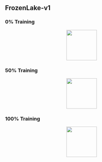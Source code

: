 ## FrozenLake-v1

### 0% Training

<p align="center">
<img src="https://github.com/Sookeyy-12/Q-Learning_Projects/assets/82956207/3910d397-94d2-4ff8-b147-36c0173638e5", height=100px, width = 100px>
</p>

### 50% Training

<p align="center">
<img src="https://github.com/Sookeyy-12/Sookeyy-12/assets/82956207/0b77a38c-afa9-47d5-9e99-2ce34aa57ebd", height=100px, width = 100px>
</p>

### 100% Training
<p align="center">
<img src="https://github.com/Sookeyy-12/Sookeyy-12/assets/82956207/07854793-229d-4ade-903c-f3983527471d", height=100px, width=100px>
</p>